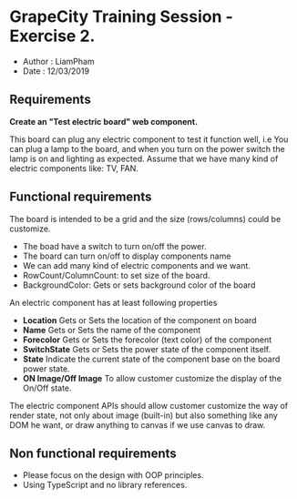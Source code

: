 # GrapeCity Training Session - Exercise 2.

- Author : LiamPham
- Date : 12/03/2019

## Requirements

**Create an "Test electric board" web component.**

This board can plug any electric component to test it function well, i.e You can plug a lamp to the board, and when you turn on the power switch the lamp is on and lighting as expected. Assume that we have many kind of electric components like: TV, FAN.		

## Functional requirements	

The board is intended to be a grid and the size (rows/columns) could be customize.						

- The boad have a switch to turn on/off the power.				
- The board can turn on/off to display components name				
- We can add many kind of electric components and we want.				
- RowCount/ColumnCount: to set size of the board.
- BackgroundColor: Gets or sets background color of the board					

An electric component has at least following properties				
- **Location**	Gets or Sets the location of the component on board				
- **Name**	Gets or Sets the name of the component		
- **Forecolor**	Gets or Sets the forecolor (text color) of the component		
- **SwitchState**	Gets or Sets the power state of the component itself.		
- **State**	Indicate the current state of the component base on the board power state.						
- **ON Image/Off Image** To allow customer customize the display of the On/Off state.					

The electric component APIs should allow customer customize the way of render state, not only about image (built-in) but also something like any DOM he want, or draw anything to canvas if we use canvas to draw.							
							

## Non functional requirements					
					
- Please focus on the design with OOP principles.			
- Using TypeScript and no library references.							
